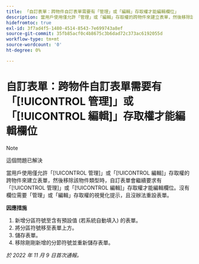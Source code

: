 ```yaml
---
title: 「自訂表單：跨物件自訂表單需要有「管理」或「編輯」存取權才能編輯欄位」
description: 當用戶使用僅允許「管理」或「編輯」存取權的跨物件來建立表單，然後移除該物件類型時，自訂表單會繼續要求有管理或編輯存取權才能編輯欄位。沒有欄位需要「管理」或「編輯」存取權的視覺化提示，且沒辦法重設表單。
hidefromtoc: true
exl-id: 3f7ad4f5-1480-4514-8543-7e699743a8ef
source-git-commit: 35fb85acf0c4b8675c3b6dad72c373ac6192055d
workflow-type: tm+mt
source-wordcount: '0'
ht-degree: 0%

---
```


# 自訂表單：跨物件自訂表單需要有「[!UICONTROL 管理]」或「[!UICONTROL 編輯]」存取權才能編輯欄位

<!--Won't fix, live for workaround-->

>[!NOTE]
>
>這個問題已解決

當用戶使用僅允許「[!UICONTROL 管理]」或「[!UICONTROL 編輯]」存取權的跨物件來建立表單，然後移除該物件類型時，自訂表單會繼續要求有「[!UICONTROL 管理]」或「[!UICONTROL 編輯]」存取權才能編輯欄位。沒有欄位需要「管理」或「編輯」存取權的視覺化提示，且沒辦法重設表單。

**因應措施**

1. 新增分區符號至含有預設值 (若系統自動填入) 的表單。
2. 將分區符號移至表單上方。
3. 儲存表單。
4. 移除剛剛新增的分節符號並重新儲存表單。

_於 2022 年 11 月 9 日首次通報。_
